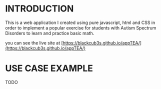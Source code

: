 # INTRODUCTION

This is a web application I created using pure javascript, html and CSS in order to implement a popular exercise for students with Autism Spectrum Disorders to learn and practice basic math.

you can see the live site at [https://blackcub3s.github.io/appTEA/](https://blackcub3s.github.io/appTEA/)

# USE CASE EXAMPLE

TODO
